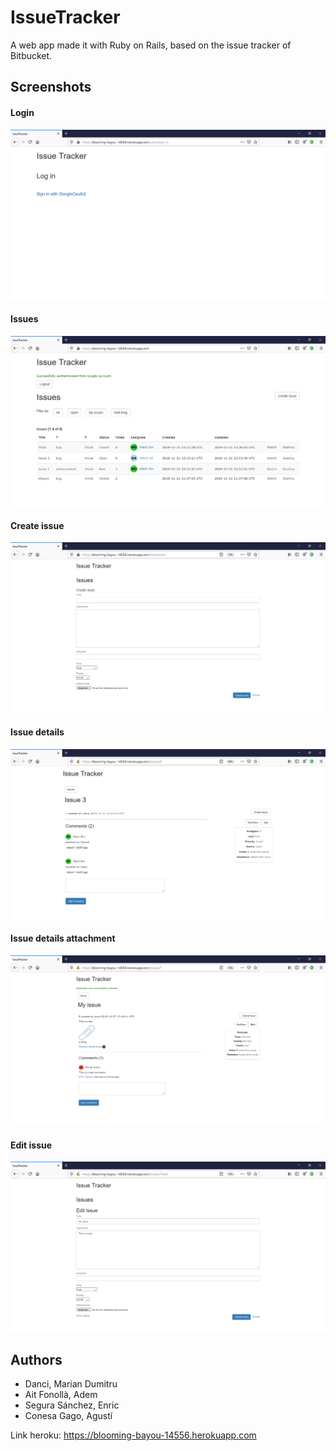 # IssueTracker

A web app made it with Ruby on Rails, based on the issue tracker of Bitbucket.


## Screenshots

#### Login
![Login](images/1.PNG)

#### Issues
![Issues](images/2.PNG)

#### Create issue
![Create issue](images/3.PNG)

#### Issue details
![Issue details](images/4.PNG)

#### Issue details attachment
![Issue details attachment](images/5.PNG)

#### Edit issue
![Edit issue](images/6.PNG)


## Authors
- Danci, Marian Dumitru
- Ait Fonollà, Adem
- Segura Sánchez, Enric
- Conesa Gago, Agustí


Link heroku:
https://blooming-bayou-14556.herokuapp.com
